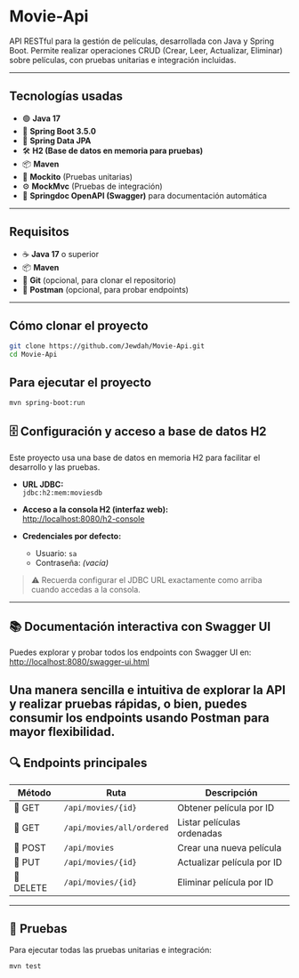 # Movie-Api

API RESTful para la gestión de películas, desarrollada con Java y Spring Boot. Permite realizar operaciones CRUD (Crear, Leer, Actualizar, Eliminar) sobre películas, con pruebas unitarias e integración incluidas.

---

## Tecnologías usadas

- 🟢 **Java 17**  
- 🌱 **Spring Boot 3.5.0**  
- 💾 **Spring Data JPA**  
- 🛠️ **H2 (Base de datos en memoria para pruebas)**  
- 📦 **Maven**  
- 🧪 **Mockito** (Pruebas unitarias)  
- ⚙️ **MockMvc** (Pruebas de integración)  
- 📖 **Springdoc OpenAPI (Swagger)** para documentación automática  

---

## Requisitos

- ☕ **Java 17** o superior  
- 📦 **Maven**  
- 🐙 **Git** (opcional, para clonar el repositorio)  
- 🔌 **Postman** (opcional, para probar endpoints)  
---

## Cómo clonar el proyecto

```bash
git clone https://github.com/Jewdah/Movie-Api.git
cd Movie-Api
```
## Para ejecutar el proyecto

```bash
mvn spring-boot:run
```
## 🗄️ Configuración y acceso a base de datos H2

Este proyecto usa una base de datos en memoria H2 para facilitar el desarrollo y las pruebas.

- **URL JDBC:**  
  `jdbc:h2:mem:moviesdb`

- **Acceso a la consola H2 (interfaz web):**  
  [http://localhost:8080/h2-console](http://localhost:8080/h2-console)

- **Credenciales por defecto:**  
  - Usuario: `sa`  
  - Contraseña: *(vacía)*

> ⚠️ Recuerda configurar el JDBC URL exactamente como arriba cuando accedas a la consola.

---

## 📚 Documentación interactiva con Swagger UI

Puedes explorar y probar todos los endpoints con Swagger UI en:  
[http://localhost:8080/swagger-ui.html](http://localhost:8080/swagger-ui.html)

Una manera sencilla e intuitiva de explorar la API y realizar pruebas rápidas, o bien, 
puedes consumir los endpoints usando Postman para mayor flexibilidad.
---

## 🔍 Endpoints principales

| Método | Ruta                     | Descripción               |
|--------|--------------------------|---------------------------|
| 🔹 GET | `/api/movies/{id}`       | Obtener película por ID    |
| 🔹 GET | `/api/movies/all/ordered`| Listar películas ordenadas |
| 🔹 POST| `/api/movies`            | Crear una nueva película   |
| 🔹 PUT | `/api/movies/{id}`       | Actualizar película por ID |
| 🔹 DELETE | `/api/movies/{id}`     | Eliminar película por ID   |

---

## 🧪 Pruebas

Para ejecutar todas las pruebas unitarias e integración:

```bash
mvn test


